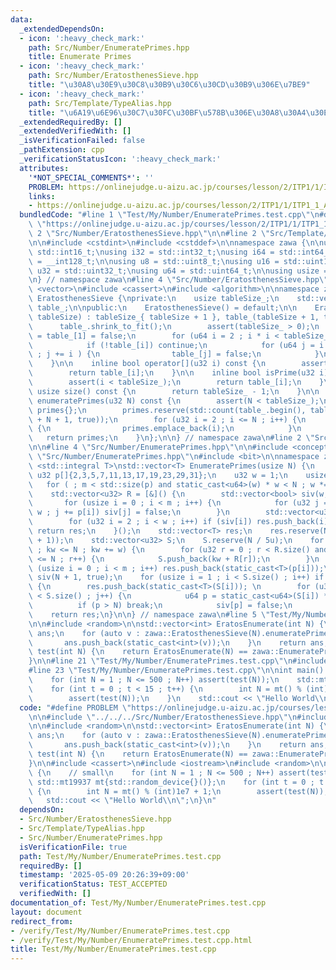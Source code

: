 ```yaml
---
data:
  _extendedDependsOn:
  - icon: ':heavy_check_mark:'
    path: Src/Number/EnumeratePrimes.hpp
    title: Enumerate Primes
  - icon: ':heavy_check_mark:'
    path: Src/Number/EratosthenesSieve.hpp
    title: "\u30A8\u30E9\u30C8\u30B9\u30C6\u30CD\u30B9\u306E\u7BE9"
  - icon: ':heavy_check_mark:'
    path: Src/Template/TypeAlias.hpp
    title: "\u6A19\u6E96\u30C7\u30FC\u30BF\u578B\u306E\u30A8\u30A4\u30EA\u30A2\u30B9"
  _extendedRequiredBy: []
  _extendedVerifiedWith: []
  _isVerificationFailed: false
  _pathExtension: cpp
  _verificationStatusIcon: ':heavy_check_mark:'
  attributes:
    '*NOT_SPECIAL_COMMENTS*': ''
    PROBLEM: https://onlinejudge.u-aizu.ac.jp/courses/lesson/2/ITP1/1/ITP1_1_A
    links:
    - https://onlinejudge.u-aizu.ac.jp/courses/lesson/2/ITP1/1/ITP1_1_A
  bundledCode: "#line 1 \"Test/My/Number/EnumeratePrimes.test.cpp\"\n#define PROBLEM\
    \ \"https://onlinejudge.u-aizu.ac.jp/courses/lesson/2/ITP1/1/ITP1_1_A\"\n\n#line\
    \ 2 \"Src/Number/EratosthenesSieve.hpp\"\n\n#line 2 \"Src/Template/TypeAlias.hpp\"\
    \n\n#include <cstdint>\n#include <cstddef>\n\nnamespace zawa {\n\nusing i16 =\
    \ std::int16_t;\nusing i32 = std::int32_t;\nusing i64 = std::int64_t;\nusing i128\
    \ = __int128_t;\n\nusing u8 = std::uint8_t;\nusing u16 = std::uint16_t;\nusing\
    \ u32 = std::uint32_t;\nusing u64 = std::uint64_t;\n\nusing usize = std::size_t;\n\
    \n} // namespace zawa\n#line 4 \"Src/Number/EratosthenesSieve.hpp\"\n\n#include\
    \ <vector>\n#include <cassert>\n#include <algorithm>\n\nnamespace zawa {\n\nclass\
    \ EratosthenesSieve {\nprivate:\n    usize tableSize_;\n    std::vector<bool>\
    \ table_;\n\npublic:\n    EratosthenesSieve() = default;\n\n    EratosthenesSieve(usize\
    \ tableSize) : tableSize_{ tableSize + 1 }, table_(tableSize + 1, true) {\n  \
    \      table_.shrink_to_fit();\n        assert(tableSize_ > 0);\n        table_[0]\
    \ = table_[1] = false;\n        for (u64 i = 2 ; i * i < tableSize_ ; i++) {\n\
    \            if (!table_[i]) continue;\n            for (u64 j = i * i ; j < tableSize_\
    \ ; j += i ) {\n                table_[j] = false;\n            }\n        }\n\
    \    }\n\n    inline bool operator[](u32 i) const {\n        assert(i < tableSize_);\n\
    \        return table_[i];\n    }\n\n    inline bool isPrime(u32 i) const {\n\
    \        assert(i < tableSize_);\n        return table_[i];\n    }\n\n    inline\
    \ usize size() const {\n        return tableSize_ - 1;\n    }\n\n    std::vector<u32>\
    \ enumeratePrimes(u32 N) const {\n        assert(N < tableSize_);\n        std::vector<u32>\
    \ primes{};\n        primes.reserve(std::count(table_.begin(), table_.begin()\
    \ + N + 1, true));\n        for (u32 i = 2 ; i <= N ; i++) {\n            if (table_[i])\
    \ {\n                primes.emplace_back(i);\n            }\n        }\n     \
    \   return primes;\n    }\n};\n\n} // namespace zawa\n#line 2 \"Src/Number/EnumeratePrimes.hpp\"\
    \n\n#line 4 \"Src/Number/EnumeratePrimes.hpp\"\n\n#include <concepts>\n#line 7\
    \ \"Src/Number/EnumeratePrimes.hpp\"\n#include <bit>\n\nnamespace zawa {\n\ntemplate\
    \ <std::integral T>\nstd::vector<T> EnumeratePrimes(usize N) {\n    static constexpr\
    \ u32 p[]{2,3,5,7,11,13,17,19,23,29,31};\n    u32 w = 1;\n    usize m = 0;\n \
    \   for ( ; m < std::size(p) and static_cast<u64>(w) * w < N ; w *= p[m++]) ;\n\
    \    std::vector<u32> R = [&]() {\n        std::vector<bool> siv(w, true);\n \
    \       for (usize i = 0 ; i < m ; i++) {\n            for (u32 j = p[i] ; j <\
    \ w ; j += p[i]) siv[j] = false;\n        }\n        std::vector<u32> res{1};\n\
    \        for (u32 i = 2 ; i < w ; i++) if (siv[i]) res.push_back(i);\n       \
    \ return res;\n    }();\n    std::vector<T> res;\n    res.reserve(N / (std::bit_width(N)\
    \ + 1));\n    std::vector<u32> S;\n    S.reserve(N / 5u);\n    for (u32 kw = 0\
    \ ; kw <= N ; kw += w) {\n        for (u32 r = 0 ; r < R.size() and kw + R[r]\
    \ <= N ; r++) {\n            S.push_back(kw + R[r]);\n        }\n    }\n    for\
    \ (usize i = 0 ; i < m ; i++) res.push_back(static_cast<T>(p[i]));\n    std::vector<bool>\
    \ siv(N + 1, true);\n    for (usize i = 1 ; i < S.size() ; i++) if (siv[S[i]])\
    \ {\n        res.push_back(static_cast<T>(S[i])); \n        for (u32 j = i ; j\
    \ < S.size() ; j++) {\n            u64 p = static_cast<u64>(S[i]) * S[j];\n  \
    \          if (p > N) break;\n            siv[p] = false;\n        }\n    }\n\
    \    return res;\n}\n\n} // namespace zawa\n#line 5 \"Test/My/Number/EnumeratePrimes.test.cpp\"\
    \n\n#include <random>\n\nstd::vector<int> EratosEnumerate(int N) {\n    std::vector<int>\
    \ ans;\n    for (auto v : zawa::EratosthenesSieve(N).enumeratePrimes(N)) {\n \
    \       ans.push_back(static_cast<int>(v));\n    }\n    return ans;\n}\n\nbool\
    \ test(int N) {\n    return EratosEnumerate(N) == zawa::EnumeratePrimes<int>(N);\n\
    }\n\n#line 21 \"Test/My/Number/EnumeratePrimes.test.cpp\"\n#include <iostream>\n\
    #line 23 \"Test/My/Number/EnumeratePrimes.test.cpp\"\n\nint main() {\n    // small\n\
    \    for (int N = 1 ; N <= 500 ; N++) assert(test(N));\n    std::mt19937 mt{std::random_device{}()};\n\
    \    for (int t = 0 ; t < 15 ; t++) {\n        int N = mt() % (int)1e7 + 1;\n\
    \        assert(test(N));\n    }\n    std::cout << \"Hello World\\n\";\n}\n"
  code: "#define PROBLEM \"https://onlinejudge.u-aizu.ac.jp/courses/lesson/2/ITP1/1/ITP1_1_A\"\
    \n\n#include \"../../../Src/Number/EratosthenesSieve.hpp\"\n#include \"../../../Src/Number/EnumeratePrimes.hpp\"\
    \n\n#include <random>\n\nstd::vector<int> EratosEnumerate(int N) {\n    std::vector<int>\
    \ ans;\n    for (auto v : zawa::EratosthenesSieve(N).enumeratePrimes(N)) {\n \
    \       ans.push_back(static_cast<int>(v));\n    }\n    return ans;\n}\n\nbool\
    \ test(int N) {\n    return EratosEnumerate(N) == zawa::EnumeratePrimes<int>(N);\n\
    }\n\n#include <cassert>\n#include <iostream>\n#include <random>\n\nint main()\
    \ {\n    // small\n    for (int N = 1 ; N <= 500 ; N++) assert(test(N));\n   \
    \ std::mt19937 mt{std::random_device{}()};\n    for (int t = 0 ; t < 15 ; t++)\
    \ {\n        int N = mt() % (int)1e7 + 1;\n        assert(test(N));\n    }\n \
    \   std::cout << \"Hello World\\n\";\n}\n"
  dependsOn:
  - Src/Number/EratosthenesSieve.hpp
  - Src/Template/TypeAlias.hpp
  - Src/Number/EnumeratePrimes.hpp
  isVerificationFile: true
  path: Test/My/Number/EnumeratePrimes.test.cpp
  requiredBy: []
  timestamp: '2025-05-09 20:26:39+09:00'
  verificationStatus: TEST_ACCEPTED
  verifiedWith: []
documentation_of: Test/My/Number/EnumeratePrimes.test.cpp
layout: document
redirect_from:
- /verify/Test/My/Number/EnumeratePrimes.test.cpp
- /verify/Test/My/Number/EnumeratePrimes.test.cpp.html
title: Test/My/Number/EnumeratePrimes.test.cpp
---
```

